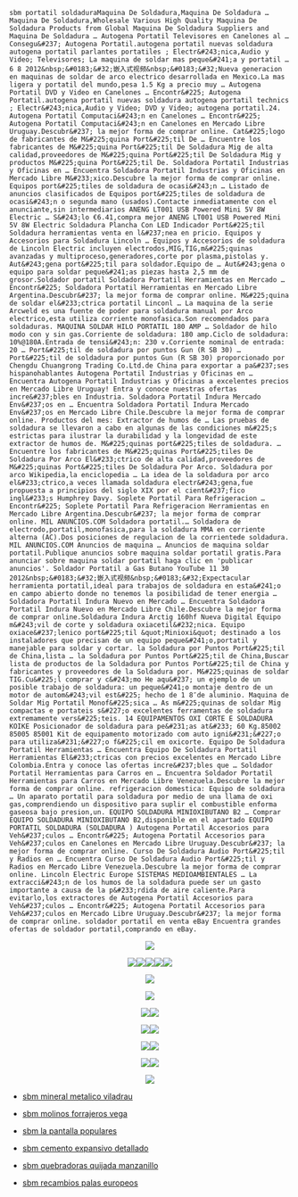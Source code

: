 
```
sbm portatil soldaduraMaquina De Soldadura,Maquina De Soldadura … Maquina De Soldadura,Wholesale Various High Quality Maquina De Soldadura Products from Global Maquina De Soldadura Suppliers and Maquina De Soldadura … Autogena Portatil Televisores en Canelones al … Consegu&#237; Autogena Portatil.autogena portatil nuevas soldadura autogena portatil parlantes portatiles ; Electr&#243;nica,Audio y Video; Televisores; La maquina de soldar mas peque&#241;a y portatil … 6 8 2012&nbsp;&#0183;&#32;嵌入式视频&nbsp;&#0183;&#32;Nueva generacion en maquinas de soldar de arco electrico desarrollada en Mexico.La mas ligera y portatil del mundo,pesa 1.5 Kg a precio muy … Autogena Portatil DVD y Video en Canelones … Encontr&#225; Autogena Portatil.autogena portatil nuevas soldadura autogena portatil technics ; Electr&#243;nica,Audio y Video; DVD y Video; autogena portatil.24. Autogena Portatil Computaci&#243;n en Canelones … Encontr&#225; Autogena Portatil Computaci&#243;n en Canelones en Mercado Libre Uruguay.Descubr&#237; la mejor forma de comprar online. Cat&#225;logo de fabricantes de M&#225;quina Port&#225;til De … Encuentre los fabricantes de M&#225;quina Port&#225;til De Soldadura Mig de alta calidad,proveedores de M&#225;quina Port&#225;til De Soldadura Mig y productos M&#225;quina Port&#225;til De. Soldadora Portatil Industrias y Oficinas en … Encuentra Soldadora Portatil Industrias y Oficinas en Mercado Libre M&#233;xico.Descubre la mejor forma de comprar online. Equipos port&#225;tiles de soldadura de ocasi&#243;n … Listado de anuncios clasificados de Equipos port&#225;tiles de soldadura de ocasi&#243;n o segunda mano (usados).Contacte inmediatamente con el anunciante,sin intermediarios ANENG LT001 USB Powered Mini 5V 8W Electric … S&#243;lo €6.41,compra mejor ANENG LT001 USB Powered Mini 5V 8W Electric Soldadura Plancha Con LED Indicador Port&#225;til Soldadura herramientas venta en l&#237;nea en pricio. Equipos y Accesorios para Soldadura Lincoln … Equipos y Accesorios de soldadura de Lincoln Electric incluyen electrodos,MIG,TIG,m&#225;quinas avanzadas y multiproceso,generadores,corte por plasma,pistolas y. Aut&#243;gena port&#225;til para soldador.Equipo de … Aut&#243;gena o equipo para soldar peque&#241;as piezas hasta 2,5 mm de grosor.Soldador portatil Soldadora Portatil Herramientas en Mercado … Encontr&#225; Soldadora Portatil Herramientas en Mercado Libre Argentina.Descubr&#237; la mejor forma de comprar online. M&#225;quina de soldar el&#233;ctrica portatil Linconl … La maquina de la serie Arcweld es una fuente de poder para soldadura manual por Arco electrico,esta utiliza corriente monofasica.Son recomendados para soldaduras. MAQUINA SOLDAR HILO PORTATIL 180 AMP … Soldador de hilo modo con y sin gas.Corriente de soldadura: 180 amp.Ciclo de soldadura: 10%@180A.Entrada de tensi&#243;n: 230 v.Corriente nominal de entrada: 20 … Port&#225;til de soldadura por puntos Gun (R SB 30) … Port&#225;til de soldadura por puntos Gun (R SB 30) proporcionado por Chengdu Chuangrong Trading Co.Ltd.de China para exportar a pa&#237;ses hispanohablantes Autogena Portatil Industrias y Oficinas en … Encuentra Autogena Portatil Industrias y Oficinas a excelentes precios en Mercado Libre Uruguay! Entra y conoce nuestras ofertas incre&#237;bles en Industria. Soldadora Portatil Indura Mercado Env&#237;os en … Encuentra Soldadora Portatil Indura Mercado Env&#237;os en Mercado Libre Chile.Descubre la mejor forma de comprar online. Productos del mes: Extractor de humos de … Las pruebas de soldadura se llevaron a cabo en algunas de las condiciones m&#225;s estrictas para ilustrar la durabilidad y la longevidad de este extractor de humos de. M&#225;quinas port&#225;tiles de soldadura. … Encuentre los fabricantes de M&#225;quinas Port&#225;tiles De Soldadura Por Arco El&#233;ctrico de alta calidad,proveedores de M&#225;quinas Port&#225;tiles De Soldadura Por Arco. Soldadura por arco Wikipedia,la enciclopedia … La idea de la soldadura por arco el&#233;ctrico,a veces llamada soldadura electr&#243;gena,fue propuesta a principios del siglo XIX por el cient&#237;fico ingl&#233;s Humphrey Davy. Soplete Portatil Para Refrigeracion … Encontr&#225; Soplete Portatil Para Refrigeracion Herramientas en Mercado Libre Argentina.Descubr&#237; la mejor forma de comprar online. MIL ANUNCIOS.COM Soldadora portatil.… Soldadora de electrodo,portatil,monofasica,para la soldadura MMA en corriente alterna (AC).Dos posiciones de regulacion de la corrientede soldadura. MIL ANUNCIOS.COM Anuncios de maquina … Anuncios de maquina soldar portatil.Publique anuncios sobre maquina soldar portatil gratis.Para anunciar sobre maquina soldar portatil haga clic en 'publicar anuncios'. Soldador Portatil a Gas Butano YouTube 11 30 2012&nbsp;&#0183;&#32;嵌入式视频&nbsp;&#0183;&#32;Expectacular herramienta portatil,ideal para trabajos de soldadura en esta&#241;o en campo abierto donde no tenemos la posibilidad de tener energia … Soldadora Portatil Indura Nuevo en Mercado … Encuentra Soldadora Portatil Indura Nuevo en Mercado Libre Chile.Descubre la mejor forma de comprar online.Soldadura Indura Arctig 160hf Nueva Digital Equipo m&#243;vil de corte y soldadura oxiacetil&#232;nica. Equipo oxiace&#237;lenico port&#225;til &quot;Minioxi&quot; destinado a los instaladores que precisan de un equipo peque&#241;o,portatil y manejable para soldar y cortar. la Soldadura por Puntos Port&#225;til de China,lista … la Soldadura por Puntos Port&#225;til de China,Buscar lista de productos de la Soldadura por Puntos Port&#225;til de China y fabricantes y proveedores de la Soldadura por. M&#225;quinas de soldar TIG.Cu&#225;l comprar y c&#243;mo He aqu&#237; un ejemplo de un posible trabajo de soldadura: un peque&#241;o montaje dentro de un motor de autom&#243;vil est&#225; hecho de 1 8″de aluminio. Maquina de Soldar Mig Portatil Monof&#225;sica … As m&#225;quinas de soldar Mig compactas e portateis s&#227;o excelentes ferramentas de soldadura extremamente vers&#225;teis. 14 EQUIPAMENTOS OXI CORTE E SOLDADURA KOIKE Posicionador de soldadura para pe&#231;as at&#233; 60 Kg.85002 85005 85001 Kit de equipamento motorizado com auto igni&#231;&#227;o para utiliza&#231;&#227;o f&#225;cil em oxicorte. Equipo De Soldadura Portatil Herramientas … Encuentra Equipo De Soldadura Portatil Herramientas El&#233;ctricas con precios excelentes en Mercado Libre Colombia.Entra y conoce las ofertas incre&#237;bles que … Soldador Portatil Herramientas para Carros en … Encuentra Soldador Portatil Herramientas para Carros en Mercado Libre Venezuela.Descubre la mejor forma de comprar online. refrigeracion domestica: Equipo de soldadura … Un aparato portatil para soldadura por medio de una llama de oxi gas,comprendiendo un dispositivo para suplir el combustible enforma gaseosa bajo presion,un. EQUIPO SOLDADURA MINIOXIBUTANO B2 … Comprar EQUIPO SOLDADURA MINIOXIBUTANO B2,disponible en el apartado EQUIPO PORTATIL SOLDADURA (SOLDADURA ) Autogena Portatil Accesorios para Veh&#237;culos … Encontr&#225; Autogena Portatil Accesorios para Veh&#237;culos en Canelones en Mercado Libre Uruguay.Descubr&#237; la mejor forma de comprar online. Curso De Soldadura Audio Port&#225;til y Radios en … Encuentra Curso De Soldadura Audio Port&#225;til y Radios en Mercado Libre Venezuela.Descubre la mejor forma de comprar online. Lincoln Electric Europe SISTEMAS MEDIOAMBIENTALES … La extracci&#243;n de los humos de la soldadura puede ser un gasto importante a causa de la p&#233;rdida de aire caliente.Para evitarlo,los extractores de Autogena Portatil Accesorios para Veh&#237;culos … Encontr&#225; Autogena Portatil Accesorios para Veh&#237;culos en Mercado Libre Uruguay.Descubr&#237; la mejor forma de comprar online. soldador portatil en venta eBay Encuentra grandes ofertas de soldador portatil,comprando en eBay. 
```

<div align="center">

<a href="https://es-crusher.shibang-china.com/github&k=sbm+portatil+soldadura"><img src="https://static.shibang-china.com/es/crusher/logo.jpg"></a>

<a href="https://es-crusher.shibang-china.com/github&k=sbm+portatil+soldadura"><img src="https://static.shibang-china.com/es/crusher/index.jpg"></a><a href="https://es-crusher.shibang-china.com/material.htmlgithub&k=sbm+portatil+soldadura"><img src="https://static.shibang-china.com/es/crusher/material.jpg"></a><a href="https://es-crusher.shibang-china.com/application.htmlgithub&k=sbm+portatil+soldadura"><img src="https://static.shibang-china.com/es/crusher/application.jpg"></a><a href="https://es-crusher.shibang-china.com/aboutus.htmlgithub&k=sbm+portatil+soldadura"><img src="https://static.shibang-china.com/es/crusher/aboutus.jpg"></a><a href="https://es-crusher.shibang-china.com/contact.htmlgithub&k=sbm+portatil+soldadura"><img src="https://static.shibang-china.com/es/crusher/contact.jpg"></a>

<a href="https://es-crusher.shibang-china.com/github&k=sbm+portatil+soldadura"><img src="https://static.shibang-china.com/es/crusher/banner.jpg"></a>

<a href="https://swt.shibang-china.com/github&k=sbm+portatil+soldadura"><img src="https://static.shibang-china.com/es/crusher/text.jpg"></a>

<a href="https://swt.shibang-china.com/github&k=sbm+portatil+soldadura"><img src="https://static.shibang-china.com/es/crusher/chat.jpg"></a><a href="https://es-crusher.shibang-china.com/contact.htmlgithub&k=sbm+portatil+soldadura"><img src="https://static.shibang-china.com/es/crusher/message.jpg"></a>

<a href="https://es-crusher.shibang-china.com/products/pe.htmlgithub&k=sbm+portatil+soldadura"><img src="https://static.shibang-china.com/es/crusher/pe.jpg"></a><a href="https://es-crusher.shibang-china.com/products/pf.htmlgithub&k=sbm+portatil+soldadura"><img src="https://static.shibang-china.com/es/crusher/pf.jpg"></a>

<a href="https://es-crusher.shibang-china.com/products/hpt.htmlgithub&k=sbm+portatil+soldadura"><img src="https://static.shibang-china.com/es/crusher/hpt.jpg"></a><a href="https://es-crusher.shibang-china.com/products/vsi.htmlgithub&k=sbm+portatil+soldadura"><img src="https://static.shibang-china.com/es/crusher/vsi.jpg"></a>

<a href="https://es-crusher.shibang-china.com/products/klv.htmlgithub&k=sbm+portatil+soldadura"><img src="https://static.shibang-china.com/es/crusher/klv.jpg"></a><a href="https://es-crusher.shibang-china.com/products/portable.htmlgithub&k=sbm+portatil+soldadura"><img src="https://static.shibang-china.com/es/crusher/portable.jpg"></a>

<a href="https://swt.shibang-china.com/github&k=sbm+portatil+soldadura"><img src="https://static.shibang-china.com/es/crusher/case.jpg"></a>

</div>


* [sbm mineral metalico viladrau](sbm%20mineral%20metalico%20viladrau.md)

* [sbm molinos forrajeros vega](sbm%20molinos%20forrajeros%20vega.md)

* [sbm la pantalla populares](sbm%20la%20pantalla%20populares.md)

* [sbm cemento expansivo detallado](sbm%20cemento%20expansivo%20detallado.md)

* [sbm quebradoras quijada manzanillo](sbm%20quebradoras%20quijada%20manzanillo.md)

* [sbm recambios palas europeos](sbm%20recambios%20palas%20europeos.md)